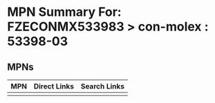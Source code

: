 



# MPN Summary For: FZECONMX533983 > con-molex : 53398-03

## MPNs
  

|MPN|Direct Links|Search Links|
| :--- | :--- | :--- |
||||
